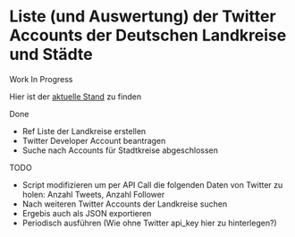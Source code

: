# Liste (und Auswertung) der Twitter Accounts der Deutschen Landkreise und Städte
Work In Progress

Hier ist der [aktuelle Stand](https://entorb.github.io/twitter-gov-accounts/index.html) zu finden

Done
* Ref Liste der Landkreise erstellen
* Twitter Developer Account beantragen
* Suche nach Accounts für Stadtkreise abgeschlossen

TODO
* Script modifizieren um per API Call die folgenden Daten von Twitter zu holen: Anzahl Tweets, Anzahl Follower
* Nach weiteren Twitter Accounts der Landkreise suchen
* Ergebis auch als JSON exportieren
* Periodisch ausführen (Wie ohne Twitter api_key hier zu hinterlegen?)
